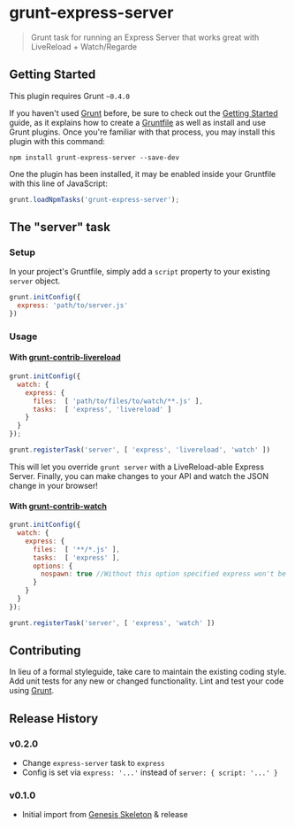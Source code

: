 # grunt-express-server

> Grunt task for running an Express Server that works great with LiveReload + Watch/Regarde

## Getting Started

This plugin requires Grunt `~0.4.0`

If you haven't used [Grunt](http://gruntjs.com/) before, be sure to check out the [Getting Started](http://gruntjs.com/getting-started) guide, as it explains how to create a [Gruntfile](http://gruntjs.com/sample-gruntfile) as well as install and use Grunt plugins. Once you're familiar with that process, you may install this plugin with this command:

```shell
npm install grunt-express-server --save-dev
```

One the plugin has been installed, it may be enabled inside your Gruntfile with this line of JavaScript:

```js
grunt.loadNpmTasks('grunt-express-server');
```

## The "server" task

### Setup

In your project's Gruntfile, simply add a `script` property to your existing `server` object.

```js
grunt.initConfig({
  express: 'path/to/server.js'
})
```

### Usage

#### With [grunt-contrib-livereload](https://github.com/gruntjs/grunt-contrib-livereload)

```js
grunt.initConfig({
  watch: {
    express: {
      files:  [ 'path/to/files/to/watch/**.js' ],
      tasks:  [ 'express', 'livereload' ]
    }
  }
});

grunt.registerTask('server', [ 'express', 'livereload', 'watch' ])
```

This will let you override `grunt server` with a LiveReload-able Express Server.
Finally, you can make changes to your API and watch the JSON change in your browser!

#### With [grunt-contrib-watch](https://github.com/gruntjs/grunt-contrib-watch)

```js
grunt.initConfig({
  watch: {
    express: {
      files:  [ '**/*.js' ],
      tasks:  [ 'express' ],
      options: {
        nospawn: true //Without this option specified express won't be reloaded
      }
    }
  }
});

grunt.registerTask('server', [ 'express', 'watch' ])
```

## Contributing

In lieu of a formal styleguide, take care to maintain the existing coding style. Add unit tests for any new or changed functionality. Lint and test your code using [Grunt](http://gruntjs.com/).

## Release History

### v0.2.0

- Change `express-server` task to `express`
- Config is set via `express: '...'` instead of `server: { script: '...' } `

### v0.1.0

- Initial import from [Genesis Skeleton](https://github.com/ericclemmons/genesis-skeleton) & release

